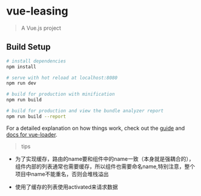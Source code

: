 # vue-leasing

> A Vue.js project

## Build Setup

``` bash
# install dependencies
npm install

# serve with hot reload at localhost:8080
npm run dev

# build for production with minification
npm run build

# build for production and view the bundle analyzer report
npm run build --report
```

For a detailed explanation on how things work, check out the [guide](http://vuejs-templates.github.io/webpack/) and [docs for vue-loader](http://vuejs.github.io/vue-loader).

> tips

- 为了实现缓存，路由的name要和组件中的name一致（本身就是强耦合的），组件内部的列表通常也需要缓存，所以组件也需要命名name,特别注意，整个项目中name不能重名，否则会堆栈溢出

- 使用了缓存的列表使用activated来请求数据

